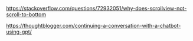 https://stackoverflow.com/questions/72932051/why-does-scrollview-not-scroll-to-bottom

https://thoughtblogger.com/continuing-a-conversation-with-a-chatbot-using-gpt/
